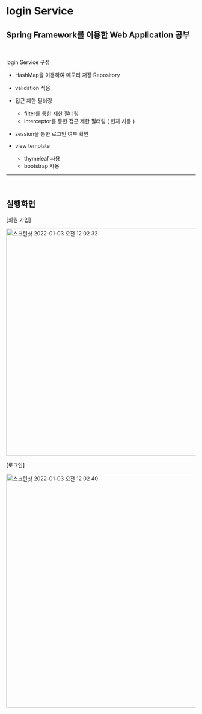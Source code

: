 # login Service
## Spring Framework를 이용한 Web Application 공부

<br>

login Service 구성 

* HashMap을 이용하여 메모리 저장 Repository
* validation 적용
* 접근 제한 필터링
  - filter를 통한 제한 필터링
  - interceptor를 통한 접근 제한 필터링 ( 현재 사용 )

* session을 통한 로그인 여부 확인
* view template
  - thymeleaf 사용
  - bootstrap 사용

* * *

<br>

## 실행화면
[회원 가입]


  <img width="602" alt="스크린샷 2022-01-03 오전 12 02 32" src="https://user-images.githubusercontent.com/81874493/147880662-d38cdecb-2e96-40dd-bdcb-ecfdaab7aa4c.png">

<br>

[로그인]

  <img width="620" alt="스크린샷 2022-01-03 오전 12 02 40" src="https://user-images.githubusercontent.com/81874493/147880691-2f2cdbb9-bc11-496b-80df-bdb3fc6516e2.png">


